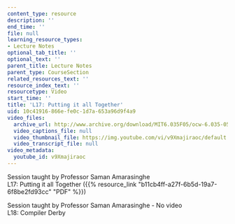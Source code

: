 ```yaml
---
content_type: resource
description: ''
end_time: ''
file: null
learning_resource_types:
- Lecture Notes
optional_tab_title: ''
optional_text: ''
parent_title: Lecture Notes
parent_type: CourseSection
related_resources_text: ''
resource_index_text: ''
resourcetype: Video
start_time: ''
title: 'L17: Putting it all Together'
uid: 10c41916-866e-fe0c-1d7a-653a96d9f4a9
video_files:
  archive_url: http://www.archive.org/download/MIT6.035F05/ocw-6.035-05dec2005-220k.mp4
  video_captions_file: null
  video_thumbnail_file: https://img.youtube.com/vi/v9Xmajiraoc/default.jpg
  video_transcript_file: null
video_metadata:
  youtube_id: v9Xmajiraoc
---
```


Session taught by Professor Saman Amarasinghe  
L17: Putting it all Together ({{% resource_link "b11cb4ff-a27f-6b5d-19a7-6f8be2fd93cc" "PDF" %}})

Session taught by Professor Saman Amarasinghe - No video  
L18: Compiler Derby

